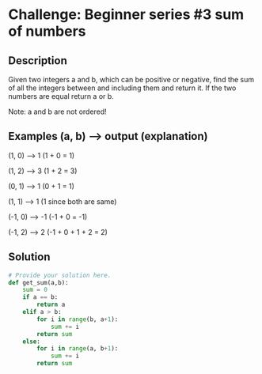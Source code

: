 # Challenge: Beginner series #3 sum of numbers

## Description

Given two integers a and b, which can be positive or negative, find the sum of all the integers between and including them and return it. If the two numbers are equal return a or b.

Note: a and b are not ordered!

## Examples (a, b) --> output (explanation)

(1, 0) --> 1 (1 + 0 = 1)

(1, 2) --> 3 (1 + 2 = 3)

(0, 1) --> 1 (0 + 1 = 1)

(1, 1) --> 1 (1 since both are same)

(-1, 0) --> -1 (-1 + 0 = -1)

(-1, 2) --> 2 (-1 + 0 + 1 + 2 = 2)

## Solution

```python
# Provide your solution here.
def get_sum(a,b):
    sum = 0
    if a == b:
        return a
    elif a > b:
        for i in range(b, a+1):
            sum += i
        return sum
    else:
        for i in range(a, b+1):
            sum += i
        return sum

